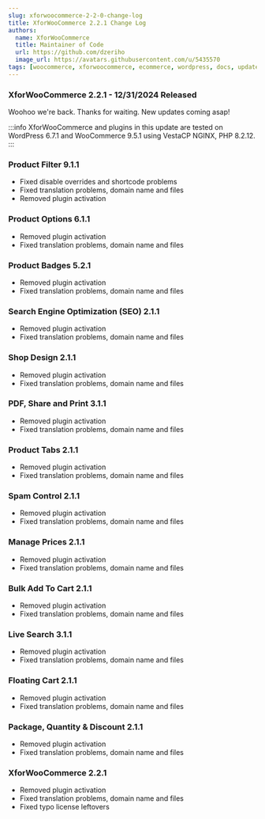 ```yaml
---
slug: xforwoocommerce-2-2-0-change-log
title: XforWooCommerce 2.2.1 Change Log
authors:
  name: XforWooCommerce
  title: Maintainer of Code
  url: https://github.com/dzeriho
  image_url: https://avatars.githubusercontent.com/u/5435570
tags: [woocommerce, xforwoocommerce, ecommerce, wordpress, docs, update, woo]
---
```


### XforWooCommerce 2.2.1 - 12/31/2024 Released

Woohoo we're back. Thanks for waiting. New updates coming asap!

:::info
XforWooCommerce and plugins in this update are tested on WordPress 6.7.1 and WooCommerce 9.5.1 using VestaCP NGINX, PHP 8.2.12.
:::

### Product Filter 9.1.1
- Fixed disable overrides and shortcode problems
- Fixed translation problems, domain name and files
- Removed plugin activation

### Product Options 6.1.1
- Removed plugin activation
- Fixed translation problems, domain name and files

### Product Badges 5.2.1
- Removed plugin activation
- Fixed translation problems, domain name and files

### Search Engine Optimization (SEO) 2.1.1
- Removed plugin activation
- Fixed translation problems, domain name and files

### Shop Design 2.1.1
- Removed plugin activation
- Fixed translation problems, domain name and files

### PDF, Share and Print 3.1.1
- Removed plugin activation
- Fixed translation problems, domain name and files

### Product Tabs 2.1.1
- Removed plugin activation
- Fixed translation problems, domain name and files

### Spam Control 2.1.1
- Removed plugin activation
- Fixed translation problems, domain name and files

### Manage Prices 2.1.1
- Removed plugin activation
- Fixed translation problems, domain name and files

### Bulk Add To Cart 2.1.1
- Removed plugin activation
- Fixed translation problems, domain name and files

### Live Search 3.1.1
- Removed plugin activation
- Fixed translation problems, domain name and files

### Floating Cart 2.1.1
- Removed plugin activation
- Fixed translation problems, domain name and files

### Package, Quantity & Discount 2.1.1
- Removed plugin activation
- Fixed translation problems, domain name and files

### XforWooCommerce 2.2.1
- Removed plugin activation
- Fixed translation problems, domain name and files
- Fixed typo license leftovers
